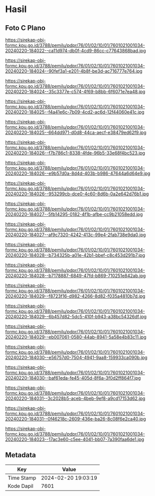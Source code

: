 # Hasil

## Foto C Plano

https://sirekap-obj-formc.kpu.go.id/3788/pemilu/pdpr/76/01/02/10/01/7601021001034-20240220-184022--ca11d974-db0f-4cd9-86cc-c77643868bad.jpg

https://sirekap-obj-formc.kpu.go.id/3788/pemilu/pdpr/76/01/02/10/01/7601021001034-20240220-184024--90fef3a1-e201-4b8f-be3d-ac716777e764.jpg

https://sirekap-obj-formc.kpu.go.id/3788/pemilu/pdpr/76/01/02/10/01/7601021001034-20240220-184024--35c3377e-c574-4f69-b8bb-6f6071e7ea48.jpg

https://sirekap-obj-formc.kpu.go.id/3788/pemilu/pdpr/76/01/02/10/01/7601021001034-20240220-184025--f4a41e6c-7b09-4cd2-ac6d-12f44060e41c.jpg

https://sirekap-obj-formc.kpu.go.id/3788/pemilu/pdpr/76/01/02/10/01/7601021001034-20240220-184025--664dd971-d0d8-44ca-aecf-e38479ed62f9.jpg

https://sirekap-obj-formc.kpu.go.id/3788/pemilu/pdpr/76/01/02/10/01/7601021001034-20240220-184026--f7b786c1-8338-4fde-96b5-33e68f4bc523.jpg

https://sirekap-obj-formc.kpu.go.id/3788/pemilu/pdpr/76/01/02/10/01/7601021001034-20240220-184026--e9b57d0a-8d4d-403b-b986-47644a6d64e9.jpg

https://sirekap-obj-formc.kpu.go.id/3788/pemilu/pdpr/76/01/02/10/01/7601021001034-20240220-184026--953299cb-dce0-4c60-8d6b-0a2e642d76b1.jpg

https://sirekap-obj-formc.kpu.go.id/3788/pemilu/pdpr/76/01/02/10/01/7601021001034-20240220-184027--5fb14295-0182-4f1b-afbe-cc9b21058edd.jpg

https://sirekap-obj-formc.kpu.go.id/3788/pemilu/pdpr/76/01/02/10/01/7601021001034-20240220-184027--af9c7320-4242-413c-99e4-2fab738e9da0.jpg

https://sirekap-obj-formc.kpu.go.id/3788/pemilu/pdpr/76/01/02/10/01/7601021001034-20240220-184028--b734325b-a01e-42b1-bbef-c8c453d291b7.jpg

https://sirekap-obj-formc.kpu.go.id/3788/pemilu/pdpr/76/01/02/10/01/7601021001034-20240220-184028--b7178887-6849-47fd-b869-710251e842ab.jpg

https://sirekap-obj-formc.kpu.go.id/3788/pemilu/pdpr/76/01/02/10/01/7601021001034-20240220-184029--f8723f16-d982-4266-8d82-f035a4810b7d.jpg

https://sirekap-obj-formc.kpu.go.id/3788/pemilu/pdpr/76/01/02/10/01/7601021001034-20240220-184029--6b457d82-5dc5-410f-b943-a38bc54326df.jpg

https://sirekap-obj-formc.kpu.go.id/3788/pemilu/pdpr/76/01/02/10/01/7601021001034-20240220-184029--eb007061-0580-44ab-8941-5a58e4b83c11.jpg

https://sirekap-obj-formc.kpu.go.id/3788/pemilu/pdpr/76/01/02/10/01/7601021001034-20240220-184030--e56757d0-7504-4941-9aa8-159933ca090b.jpg

https://sirekap-obj-formc.kpu.go.id/3788/pemilu/pdpr/76/01/02/10/01/7601021001034-20240220-184030--baf61eda-fe45-405d-8f6a-3f0d2ff864f7.jpg

https://sirekap-obj-formc.kpu.go.id/3788/pemilu/pdpr/76/01/02/10/01/7601021001034-20240220-184031--3c2028b5-aceb-4beb-9ef8-a9cd17153d62.jpg

https://sirekap-obj-formc.kpu.go.id/3788/pemilu/pdpr/76/01/02/10/01/7601021001034-20240220-184031--0f46218c-2609-436e-ba26-8c08f6e2ca40.jpg

https://sirekap-obj-formc.kpu.go.id/3788/pemilu/pdpr/76/01/02/10/01/7601021001034-20240220-184023--17ac3e60-c5ee-4041-bb07-7a390faa6de1.jpg


## Metadata

| Key        | Value               |
| ---------- | ------------------- |
| Time Stamp | 2024-02-20 19:03:19 |
| Kode Dapil | 7601                |



